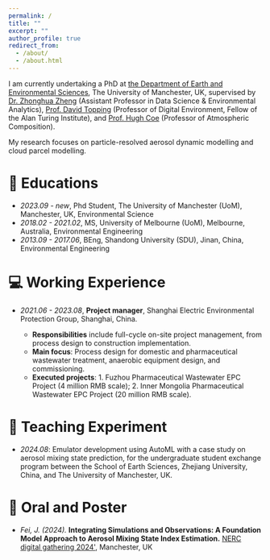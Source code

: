 ```yaml
---
permalink: /
title: ""
excerpt: ""
author_profile: true
redirect_from: 
  - /about/
  - /about.html
---
```


<!-- {% if site.google_scholar_stats_use_cdn %}
{% assign gsDataBaseUrl = "https://cdn.jsdelivr.net/gh/" | append: site.repository | append: "@" %}
{% else %}
{% assign gsDataBaseUrl = "https://raw.githubusercontent.com/" | append: site.repository | append: "/" %}
{% endif %}
{% assign url = gsDataBaseUrl | append: "google-scholar-stats/gs_data_shieldsio.json" %} -->

<span class='anchor' id='about-me'></span>
I am currently undertaking a PhD at [the Department of Earth and Environmental Sciences](https://www.ees.manchester.ac.uk/), The University of Manchester, UK, supervised by [Dr. Zhonghua Zheng](https://zhonghuazheng.com/) (Assistant Professor in Data Science & Environmental Analytics), [Prof. David Topping](https://research.manchester.ac.uk/en/persons/david.topping) (Professor of Digital Environment, Fellow of the Alan Turing Institute), and [Prof. Hugh Coe](https://research.manchester.ac.uk/en/persons/hugh.coe) (Professor of Atmospheric Composition).

My research focuses on particle-resolved aerosol dynamic modelling and cloud parcel modelling.


<!-- # 🔥 News
- *2022.02*: &nbsp;🎉🎉 Lorem ipsum dolor sit amet, consectetur adipiscing elit. Vivamus ornare aliquet ipsum, ac tempus justo dapibus sit amet. 
- *2022.02*: &nbsp;🎉🎉 Lorem ipsum dolor sit amet, consectetur adipiscing elit. Vivamus ornare aliquet ipsum, ac tempus justo dapibus sit amet.  -->

<!-- # 📝 Publications 

<div class='paper-box'><div class='paper-box-image'><div><div class="badge">CVPR 2016</div><img src='images/500x300.png' alt="sym" width="100%"></div></div>
<div class='paper-box-text' markdown="1">

[Deep Residual Learning for Image Recognition](https://openaccess.thecvf.com/content_cvpr_2016/papers/He_Deep_Residual_Learning_CVPR_2016_paper.pdf)

**Kaiming He**, Xiangyu Zhang, Shaoqing Ren, Jian Sun

[**Project**](https://scholar.google.com/citations?view_op=view_citation&hl=zh-CN&user=DhtAFkwAAAAJ&citation_for_view=DhtAFkwAAAAJ:ALROH1vI_8AC) <strong><span class='show_paper_citations' data='DhtAFkwAAAAJ:ALROH1vI_8AC'></span></strong>
- Lorem ipsum dolor sit amet, consectetur adipiscing elit. Vivamus ornare aliquet ipsum, ac tempus justo dapibus sit amet. 
</div>
</div> -->

<!-- - [Lorem ipsum dolor sit amet, consectetur adipiscing elit. Vivamus ornare aliquet ipsum, ac tempus justo dapibus sit amet](https://github.com), A, B, C, **CVPR 2020** -->

<!-- # 🎖 Honors and Awards
- *2021.10* Lorem ipsum dolor sit amet, consectetur adipiscing elit. Vivamus ornare aliquet ipsum, ac tempus justo dapibus sit amet. 
- *2021.09* Lorem ipsum dolor sit amet, consectetur adipiscing elit. Vivamus ornare aliquet ipsum, ac tempus justo dapibus sit amet.  -->
<span class='anchor' id='Education'></span>
# 📖 Educations
- *2023.09 - new*, Phd Student, The University of Manchester (UoM), Manchester, UK, Environmental Science
- *2018.02 - 2021.02*, MS, University of Melbourne (UoM), Melbourne, Australia, Environmental Engineering
- *2013.09 - 2017.06*, BEng, Shandong University (SDU), Jinan, China, Environmental Engineering

<span class='anchor' id='Working Experience'></span>
# 💻 Working Experience
- *2021.06 - 2023.08*, **Project manager**, Shanghai Electric Environmental Protection Group, Shanghai, China.

    - **Responsibilities** include full-cycle on-site project management, from process design to construction implementation.
    - **Main focus**: Process design for domestic and pharmaceutical wastewater treatment, anaerobic equipment design, and commissioning.
    - **Executed projects**: 1. Fuzhou Pharmaceutical Wastewater EPC Project (4 million RMB scale); 2. Inner Mongolia Pharmaceutical Wastewater EPC Project (20 million RMB scale).

<span class='anchor' id='Teaching Experiment'></span>
# 📖 Teaching Experiment
- *2024.08*: Emulator development using AutoML with a case study on aerosol mixing state prediction, for the undergraduate student exchange program between the School of Earth Sciences, Zhejiang University, China, and The University of Manchester, UK.


<span class='anchor' id='Oral and Poster'></span>
# 💬 Oral and Poster
- *Fei, J. (2024).* **Integrating Simulations and Observations: A Foundation Model Approach to Aerosol Mixing State Index Estimation.** [NERC digital gathering 2024'](https://www.digital-solutions.uk/dg24/schedule.html), Manchester, UK